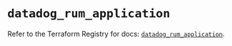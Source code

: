 # `datadog_rum_application`

Refer to the Terraform Registry for docs: [`datadog_rum_application`](https://registry.terraform.io/providers/datadog/datadog/3.69.0/docs/resources/rum_application).
